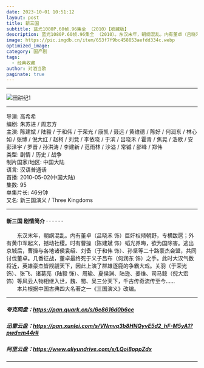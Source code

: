 ```yaml
---
date: 2023-10-01 10:51:12
layout: post
title: 新三国
subtitle: 蓝光1080P.60帧.96集全 （2010）【收藏版】
description: 蓝光1080P.60帧.96集全 （2010）。东汉末年，朝纲混乱。内有董卓（吕晓禾 饰）巨奸权倾朝野，专横跋扈；外有黄巾军起义，撼动社稷。时有曹操（陈建斌 饰）韬光养晦，欲为国除害。逃出京城后，曹操与各地诸侯袁绍、刘备（于和伟 饰）、孙坚等二十路豪杰会盟，共同讨伐董卓.....
image: https://pic.imgdb.cn/item/653f7f9bc458853aefdd334c.webp
optimized_image: 
category: 国产剧
tags:
  - 经典收藏
author: 对酒当歌
paginate: true
---
```


---

![田耕纪1](https://pic.imgdb.cn/item/653f7faec458853aefdd5f19.webp)

---

导演: 高希希  
编剧: 朱苏进 / 周志方  
主演: 陈建斌 / 陆毅 / 于和伟 / 于荣光 / 康凯 / 聂远 / 黄维德 / 陈好 / 何润东 / 林心如 / 张博 / 倪大红 / 赵柯 / 刘竞 / 李依晓 / 于滨 / 吕晓禾 / 霍青 / 焦晃 / 浩歌 / 安彭泽宇 / 罗晋 / 孙洪涛 / 李建新 / 范雨林 / 沙溢 / 常铖 / 邵峰 / 郑伟  
类型: 剧情 / 历史 / 战争  
制片国家/地区: 中国大陆  
语言: 汉语普通话  
首播: 2010-05-02(中国大陆)  
集数: 95  
单集片长: 46分钟  
又名: 新三国演义 / Three Kingdoms  

---

#### 新三国 剧情简介 · · · · · ·

　　东汉末年，朝纲混乱。内有董卓（吕晓禾 饰）巨奸权倾朝野，专横跋扈；外有黄巾军起义，撼动社稷。时有曹操（陈建斌 饰）韬光养晦，欲为国除害。逃出京城后，曹操与各地诸侯袁绍、刘备（于和伟 饰）、孙坚等二十路豪杰会盟，共同讨伐董卓。几番征战，董卓最终死于义子吕布（何润东 饰）之手。此时大汉气数将近，英雄豪杰皆觊觎天下，因此上演了群雄逐鹿的争霸大戏。关羽（于荣光 饰）、张飞、诸葛亮（陆毅 饰）、周瑜、夏侯渊、陆逊、姜维、司马懿（倪大宏 饰）等风云人物相继入世，魏、蜀、吴三分天下，千古传奇流传至今……  
　　本片根据中国古典四大名著之一《三国演义》改编。

---

##### 夸克网盘：<https://pan.quark.cn/s/6e8616d0b6ce>

##### 迅雷云盘：<https://pan.xunlei.com/s/VNmvq3b8HNQyvE5d2_hF-M5yA1?pwd=m44r#>

##### 阿里云盘：<https://www.aliyundrive.com/s/LQoi8pppZdx>

---
